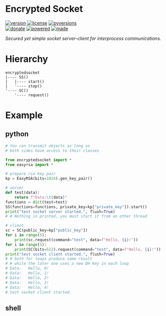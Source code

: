 # Encrypted Socket

<badges>[![version](https://img.shields.io/pypi/v/encryptedsocket.svg)](https://pypi.org/project/encryptedsocket/)
[![license](https://img.shields.io/pypi/l/encryptedsocket.svg)](https://pypi.org/project/encryptedsocket/)
[![pyversions](https://img.shields.io/pypi/pyversions/encryptedsocket.svg)](https://pypi.org/project/encryptedsocket/)  
[![donate](https://img.shields.io/badge/Donate-Paypal-0070ba.svg)](https://paypal.me/foxe6)
[![powered](https://img.shields.io/badge/Powered%20by-UTF8-red.svg)](https://paypal.me/foxe6)
[![made](https://img.shields.io/badge/Made%20with-PyCharm-red.svg)](https://paypal.me/foxe6)
</badges>

<i>Secured yet simple socket server-client for interprocess communications.</i>

# Hierarchy

```
encryptedsocket
|---- SS()
|   |---- start()
|   '---- stop()
'---- SC()
    '---- request()
```

# Example

## python
```python
# You can transmit objects as long as
# both sides have access to their classes

from encryptedsocket import *
from easyrsa import *

# prepare rsa key pair
kp = EasyRSA(bits=1024).gen_key_pair()

# server
def test(data):
    return f"Data:\t{data}"
functions = dict(test=test)
SS(functions=functions, private_key=kp["private_key"]).start()
print("test socket server started.", flush=True)
# # Nothing is printed, you must start it from an other thread

# client
sc = SC(public_key=kp["public_key"])
for i in range(5):
    print(sc.request(command="test", data=f"Hello, {i}!"))
for i in range(5):
    print(SC(bits=512).request(command="test", data=f"Hello, {i}!"))
print("test socket client started.", flush=True)
# # both for loops produce same result
# # while the later one uses a new DH key in each loop
# Data:   Hello, 0!
# Data:   Hello, 1!
# Data:   Hello, 2!
# Data:   Hello, 3!
# Data:   Hello, 4!
# test socket client started.
```

## shell
```shell script

```
